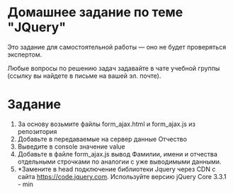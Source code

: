 # Домашнее задание по теме "JQuery"

Это задание для самостоятельной работы — оно не будет проверяться экспертом.

Любые вопросы по решению задач задавайте в чате учебной группы (ссылку вы найдете в письме на вашей эл. почте).

# Задание

1. За основу возьмите файлы form_ajax.html и form_ajax.js из репозитория
2. Добавьте в передаваемые на сервер данные Отчество
3. Выведите в console значение value
4. Добавьте в файле form_ajax.js вывод Фамилии, имени и отчества отдельными строчками по аналогии с уже выводимыми данными.
5. *Замените в head подключение библиотеки Jquery через CDN с сайта https://code.jquery.com. Используйте версию jQuery Core 3.3.1 - min


